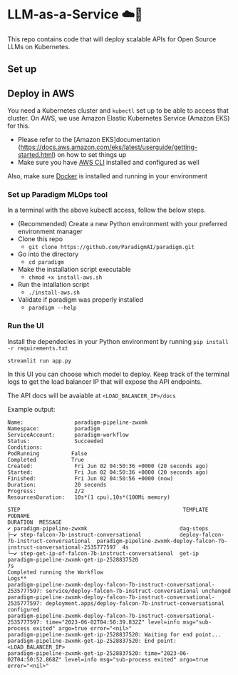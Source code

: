 # LLM-as-a-Service ☁️🚀

This repo contains code that will deploy scalable APIs for Open Source LLMs on Kubernetes.

## Set up

## Deploy in AWS

You need a Kubernetes cluster and `kubectl` set up to be able to access that cluster. On AWS, we use Amazon Elastic Kubernetes Service (Amazon EKS) for this. 
- Please refer to the [Amazon EKS]documentation (https://docs.aws.amazon.com/eks/latest/userguide/getting-started.html) on how to set things up
- Make sure you have [AWS CLI](https://docs.aws.amazon.com/cli/latest/userguide/cli-chap-install.html) installed and configured as well

Also, make sure [Docker](https://docs.docker.com/engine/install/) is installed and running in your environment

### Set up Paradigm MLOps tool

In a terminal with the above kubectl access, follow the below steps.

- (Recommended) Create a new Python environment with your preferred environment manager
- Clone this repo 
    - `git clone https://github.com/ParadigmAI/paradigm.git`
- Go into the directory 
    - `cd paradigm`
- Make the installation script executable 
    - `chmod +x install-aws.sh`
- Run the intallation script 
    - `./install-aws.sh`
- Validate if paradigm was properly installed
    - `paradigm --help`

### Run the UI

Install the dependecies in your Python environment by running `pip install -r requirements.txt`

```
streamlit run app.py
```
In this UI you can choose which model to deploy. Keep track of the terminal logs to get the load balancer IP that will expose the API endpoints. 

The API docs will be avaiable at `<LOAD_BALANCER_IP>/docs`

Example output:

```
Name:                paradigm-pipeline-zwxmk
Namespace:           paradigm
ServiceAccount:      paradigm-workflow
Status:              Succeeded
Conditions:
PodRunning          False
Completed           True
Created:             Fri Jun 02 04:50:36 +0000 (20 seconds ago)
Started:             Fri Jun 02 04:50:36 +0000 (20 seconds ago)
Finished:            Fri Jun 02 04:50:56 +0000 (now)
Duration:            20 seconds
Progress:            2/2
ResourcesDuration:   10s*(1 cpu),10s*(100Mi memory)

STEP                                                   TEMPLATE                                  PODNAME                                                                      DURATION  MESSAGE
✔ paradigm-pipeline-zwxmk                             dag-steps
├─✔ step-falcon-7b-instruct-conversational            deploy-falcon-7b-instruct-conversational  paradigm-pipeline-zwxmk-deploy-falcon-7b-instruct-conversational-2535777597  4s
└─✔ step-get-ip-of-falcon-7b-instruct-conversational  get-ip                                    paradigm-pipeline-zwxmk-get-ip-2528837520                                    7s
Completed running the Workflow
Logs**
paradigm-pipeline-zwxmk-deploy-falcon-7b-instruct-conversational-2535777597: service/deploy-falcon-7b-instruct-conversational unchanged
paradigm-pipeline-zwxmk-deploy-falcon-7b-instruct-conversational-2535777597: deployment.apps/deploy-falcon-7b-instruct-conversational configured
paradigm-pipeline-zwxmk-deploy-falcon-7b-instruct-conversational-2535777597: time="2023-06-02T04:50:39.832Z" level=info msg="sub-process exited" argo=true error="<nil>"
paradigm-pipeline-zwxmk-get-ip-2528837520: Waiting for end point...
paradigm-pipeline-zwxmk-get-ip-2528837520: End point: <LOAD_BALANCER_IP>
paradigm-pipeline-zwxmk-get-ip-2528837520: time="2023-06-02T04:50:52.868Z" level=info msg="sub-process exited" argo=true error="<nil>"
```